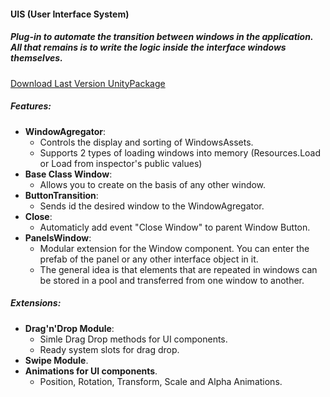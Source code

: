 #### UIS (User Interface System)
##### Plug-in to automate the transition between windows in the application. All that remains is to write the logic inside the interface windows themselves.
[Download Last Version UnityPackage](https://github.com/ilnprj/UserInterfaceSystem/blob/release/UIS_v1.1.0.unitypackage)

##### Features:
- **WindowAgregator**:
  - Controls the display and sorting of WindowsAssets.
  - Supports 2 types of loading windows into memory (Resources.Load or Load from inspector's public values)
- **Base Class Window**:
  - Allows you to create on the basis of any other window.
- **ButtonTransition**: 
  - Sends id the desired window to the WindowAgregator.
- **Close**:
  - Automaticly add event "Close Window" to parent Window Button.
- **PanelsWindow**:
  - Modular extension for the Window component. You can enter the prefab of the panel or any other interface object in it. 
  - The general idea is that elements that are repeated in windows can be stored in a pool and transferred from one window to another.

##### Extensions:
- **Drag'n'Drop Module**:
  - Simle Drag Drop methods for UI components.
  - Ready system slots for drag drop.
- **Swipe Module**.
- **Animations for UI components**.
  - Position, Rotation, Transform, Scale and Alpha Animations. 

